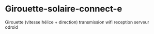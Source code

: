 # Girouette-solaire-connect-e
Girouette (vitesse hélice + direction) transmission wifi reception serveur odroid
